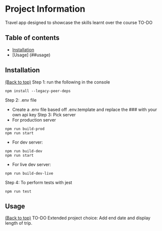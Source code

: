 # Project Information
Travel app designed to showcase the skills learnt over the course
TO-DO
## Table of contents

- [Installation](##installation)
- [Usage] (##usage)

## Installation
[(Back to top)](##table-of-contents)
Step 1: run the following in the console
```
npm install --legacy-peer-deps
```
Step 2: .env file
 - Create a .env file based off .env.template and replace the ### with your own api key
Step 3: Pick server
- For production server
```
npm run build-prod
npm run start
```
 - For dev server:
```
npm run build-dev
npm run start
```
 - For live dev server:
```
npm run build-dev-live
```
Step 4: To perform tests with jest
```
npm run test
```
## Usage
[(Back to top)](##table-of-contents)
TO-DO
Extended project choice: Add end date and display length of trip.